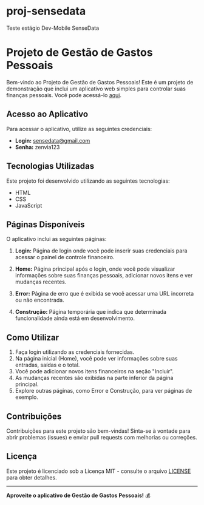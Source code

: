 # proj-sensedata
 Teste estágio Dev-Mobile SenseData

# Projeto de Gestão de Gastos Pessoais

Bem-vindo ao Projeto de Gestão de Gastos Pessoais! Este é um projeto de demonstração que inclui um aplicativo web simples para controlar suas finanças pessoais. Você pode acessá-lo [aqui](https://wandersonsantoos.github.io/proj-sensedata/).

## Acesso ao Aplicativo

Para acessar o aplicativo, utilize as seguintes credenciais:

- **Login:** sensedata@gmail.com
- **Senha:** zenvia123

## Tecnologias Utilizadas

Este projeto foi desenvolvido utilizando as seguintes tecnologias:

- HTML
- CSS
- JavaScript

## Páginas Disponíveis

O aplicativo inclui as seguintes páginas:

1. **Login:** Página de login onde você pode inserir suas credenciais para acessar o painel de controle financeiro.

2. **Home:** Página principal após o login, onde você pode visualizar informações sobre suas finanças pessoais, adicionar novos itens e ver mudanças recentes.

3. **Error:** Página de erro que é exibida se você acessar uma URL incorreta ou não encontrada.

4. **Construção:** Página temporária que indica que determinada funcionalidade ainda está em desenvolvimento.

## Como Utilizar

1. Faça login utilizando as credenciais fornecidas.
2. Na página inicial (Home), você pode ver informações sobre suas entradas, saídas e o total.
3. Você pode adicionar novos itens financeiros na seção "Incluir".
4. As mudanças recentes são exibidas na parte inferior da página principal.
5. Explore outras páginas, como Error e Construção, para ver páginas de exemplo.

## Contribuições

Contribuições para este projeto são bem-vindas! Sinta-se à vontade para abrir problemas (issues) e enviar pull requests com melhorias ou correções.

## Licença

Este projeto é licenciado sob a Licença MIT - consulte o arquivo [LICENSE](LICENSE) para obter detalhes.

---

**Aproveite o aplicativo de Gestão de Gastos Pessoais!** 💰
